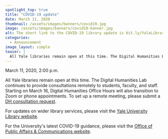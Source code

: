 ```yaml
---
spotlight_top: true
title: "COVID-19 update"
date: March 11, 2020
thumbnail: /assets/images/banners/covid19.jpg
image: /assets/images/banners/covid19-banner.jpg
alt: The short link to the COVID-19 library update is bit.ly/YaleLibraryCovid19
categories:
  - Announcement
image_layout: simple
teaser: |
  All Yale libraries remain open at this time. The Digital Humanities Lab continues to provide consultations remotely to students, faculty, and staff.
---
```

March 11, 2020, 2:00 p.m.  

All Yale libraries remain open at this time. The Digital Humanities Lab continues to provide consultations remotely to students, faculty, and staff. Starting on March 16, Digital Humanities Office Hours will also transition to Zoom or phone appointments. To set up a remote meeting, please submit a <a href='https://docs.google.com/forms/d/e/1FAIpQLSe4Lyo8EEdoiTLosfnmOUNEsZZToCD_n7dZ10ypCerw4diJGA/viewform' target='_blank'>DH consultation request</a>. 

For updates on wider library services, please visit the <a href='https://web.library.yale.edu/news/2020/03/covid-19-library-update' target='_blank'>Yale University Library website</a>.

For the University's latest COVID-19 guidance, please visit the <a href='https://communications.yale.edu/covid-19-information' target='_blank'>Office of Public Affairs & Communications website</a>.
